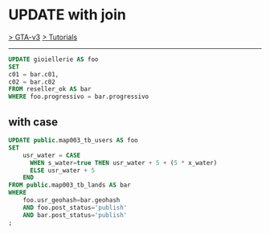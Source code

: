 # UPDATE with join

[> GTA-v3](../../README.md) [> Tutorials](../README.md)
* * *

```sql
UPDATE gioiellerie AS foo
SET
c01 = bar.c01,
c02 = bar.c02
FROM reseller_ok AS bar
WHERE foo.progressivo = bar.progressivo
```

## with case

```sql
UPDATE public.map003_tb_users AS foo
SET
	usr_water = CASE 
	  WHEN s_water=true THEN usr_water + 5 + (5 * x_water)
      ELSE usr_water + 5
	END
FROM public.map003_tb_lands AS bar
WHERE
	foo.usr_geohash=bar.geohash
	AND foo.post_status='publish'
	AND bar.post_status='publish'
;
```
